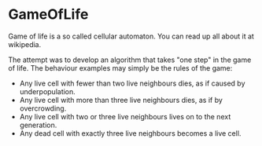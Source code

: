 # GameOfLife
Game of life is a so called cellular automaton. You can read up all about it at wikipedia.

The attempt was to develop an algorithm that takes "one step" in the game of life. The behaviour examples may simply be the rules of the game:
- Any live cell with fewer than two live neighbours dies, as if caused by underpopulation.
- Any live cell with more than three live neighbours dies, as if by overcrowding.
- Any live cell with two or three live neighbours lives on to the next generation.
- Any dead cell with exactly three live neighbours becomes a live cell.


